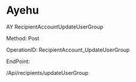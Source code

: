 #     Ayehu


AY RecipientAccountUpdateUserGroup

Method: Post

OperationID: RecipientAccount_UpdateUserGroup

EndPoint:

/Api/recipients/updateUserGroup
